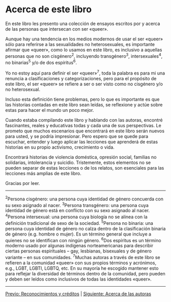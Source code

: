 # Acerca de este libro

En este libro les presento una colección de ensayos escritos por y acerca de
las personas que intersecan con ser «queer».

Aunque hay una tendencia en los medios modernos de usar el ser «queer» sólo
para referirse a las sexualidades no heterosexuales, es importante afirmar que
«queer», como lo usamos en este libro, es inclusivo a aquellas personas que no
son cisgénero<sup>2</sup>, incluyendo transgénero<sup>3</sup>,
intersexuales<sup>4</sup>, no binarias<sup>5</sup> y/o de dos
espíritus<sup>6</sup>.

Yo no estoy aquí para definir el ser «queer»<sup>7</sup>, toda la palabra es
para mi una renuncia a clasificaciones y categorizaciones, pero para el
propósito de este libro, el ser «queer» se refiere a ser o ser visto como no
cisgénero y/o no heterosexual.

Incluso esta definición tiene problemas, pero lo que es importante es que las
historias contadas en este libro sean leídas, se reflexione y actúe sobre estas
para hacer el mundo un poco mejor.

Cuando estaba compilando este libro y hablando con las autoras, encontré
fascinantes, reales y educativas todas y cada una de sus perspectivas. Le
prometo que muchos escenarios que encontrará en este libro serán nuevos para
usted, y se podría impresionar. Pero espero que se quede para escuchar, entender
y luego aplicar las lecciones que aprenderá de estas historias en su propio
activismo, crecimiento o vida.

Encontrará historias de violencia doméstica, opresión social, familias no
solidarias, intolerancia y suicidio. Tristemente, estos elementos no se pueden
separar de estas lecciones o de los relatos, son esenciales para las lecciones
más amplias de este libro.

Gracias por leer.

***

<sup>2</sup>Persona cisgénero: una persona cuya identidad de género concuerda
con su sexo asignado al nacer.
<sup>3</sup>Persona transgénero: una persona cuya identidad de género está en
conflicto con su sexo asignado al nacer.
<sup>4</sup>Persona intersexual: una persona cuya biología no se alinea con la
definición tradicional de sexo de la sociedad.
<sup>5</sup>Persona no binaria: una persona cuya identidad de género no calza
dentro de la clasificación binaria de género (e.g. hombre o mujer). Es un
término general que incluye a quienes no se identifican con ningún género.
<sup>6</sup>Dos espíritus es un término moderno usado por algunas indígenas
norteamericanas para describir ciertas personas espirituales – gay, lesbianas,
bisexuales y de género variante – en sus comunidades.
<sup>7</sup>Muchas autoras a través de este libro se refieren a la comunidad
«queer» con sus propios términos y acrónimos, e.g., LGBT, LGBTI, LGBTQ, etc.
En su mayoría he escogido mantener esto para reflejar la diversidad de términos
dentro de la comunidad, pero pueden y deben ser leídos como inclusivos de todas
las identidades «queer».

***

[Previo: Reconocimientos y créditos](reconocimientos-creditos.md) | [Siguiente: Acerca de las autoras](acerca-de-autoras.md)
